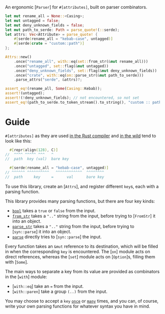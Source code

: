 <!-- cargo-rdme start -->

An ergonomic [`Parser`] for `#[attributes]`, built on parser combinators.

```rust
let mut rename_all = None::<Casing>;
let mut untagged = false;
let mut deny_unknown_fields = false;
let mut path_to_serde: Path = parse_quote!(::serde);
let attrs: Vec<Attribute> = parse_quote! {
    #[serde(rename_all = "kebab-case", untagged)]
    #[serde(crate = "custom::path")]
};

Attrs::new()
    .once("rename_all", with::eq(set::from_str(&mut rename_all)))
    .once("untagged", set::flag(&mut untagged))
    .once("deny_unknown_fields", set::flag(&mut deny_unknown_fields))
    .once("crate", with::eq(on::parse_str(&mut path_to_serde)))
    .parse_attrs("serde", &attrs)?;

assert_eq!(rename_all, Some(Casing::Kebab));
assert!(untagged);
assert!(!deny_unknown_fields); // not encountered, so not set
assert_eq!(path_to_serde.to_token_stream().to_string(), "custom :: path");
```

# Guide

`#[attributes]` as they are used [in the Rust compiler](https://doc.rust-lang.org/reference/attributes.html#meta-item-attribute-syntax)
and [in the wild](https://serde.rs/attributes.html) tend to look like this:

```rust
  #[repr(align(128), C)]
//  ^^^^ ^^^^^ ^^^   ^
//  path  key (val)  bare key

  #[serde(rename_all = "kebab-case", untagged)]
// ^^^^^^ ^^^^^^^^^^   ^^^^^^^^^^^^  ^^^^^^^^
//  path     key     =      val      bare key
```

To use this library, create an [`Attrs`],
and register different `key`s, each with a parsing function.

This library provides many parsing functions, but there are four key kinds:
- [`bool`](set::bool) takes a `true` or `false` from the input.
- [`from_str`](set::from_str) takes a `".."` string from the input,
  before trying to [`FromStr`] it into an object.
- [`parse_str`](set::parse_str) takes a `".."` string from the input,
  before trying to [`syn::parse`] it into an object.
- [`parse`](set::parse) directly tries to [`syn::parse`] the input.

Every function takes an `&mut` reference to its destination,
which will be filled in when the corresponding `key` is encountered.
The [`on`] module acts on direct references,
whereas the [`set`] module acts on [`Option`]s, filling them with [`Some`].

The main ways to separate a key from its value are provided as combinators in the [`with`] module:
- [`with::eq`] take an `=` from the input.
- [`with::paren`] take a group `(..)` from the input.

You may choose to accept a `key` [`once`](Attrs::once) or [`many`](Attrs::many) times,
and you can, of course, write your own parsing functions for whatever syntax you have in mind.

<!-- cargo-rdme end -->
